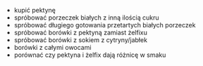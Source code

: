 - kupić pektynę
- spróbować porzeczek białych z inną ilością cukru
- spróbować długiego gotowania przetartych białych porzeczek
- spróbować borówki z pektyną zamiast żelfixu
- spróbować borówki z sokiem z cytryny/jabłek
- borówki z całymi owocami
- porównać czy pektyna i żelfix dają różnicę w smaku
